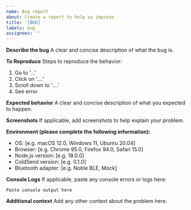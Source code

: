```yaml
---
name: Bug report
about: Create a report to help us improve
title: '[BUG] '
labels: bug
assignees: ''
---
```


**Describe the bug**
A clear and concise description of what the bug is.

**To Reproduce**
Steps to reproduce the behavior:
1. Go to '...'
2. Click on '....'
3. Scroll down to '....'
4. See error

**Expected behavior**
A clear and concise description of what you expected to happen.

**Screenshots**
If applicable, add screenshots to help explain your problem.

**Environment (please complete the following information):**
- OS: [e.g. macOS 12.0, Windows 11, Ubuntu 20.04]
- Browser: [e.g. Chrome 95.0, Firefox 94.0, Safari 15.0]
- Node.js version: [e.g. 18.0.0]
- ColdSend version: [e.g. 0.1.0]
- Bluetooth adapter: [e.g. Noble BLE, Mock]

**Console Logs**
If applicable, paste any console errors or logs here:
```
Paste console output here
```

**Additional context**
Add any other context about the problem here.
